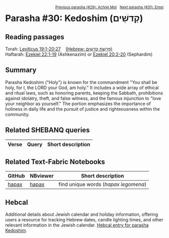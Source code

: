 <span style="float: right;"><sup><a href="../29%20-%20Achrei%20Mot">Previous parasha (#29): Achrei Mot</a> &nbsp;&nbsp;<a href="../31%20-%20Emor">Next parasha (#31): Emor</a></sup></span>

# Parasha #30: Kedoshim (קְדשִׁים)

## Reading passages

Torah: [Leviticus 19:1-20:27](https://www.stepbible.org/?q=version=NASB2020|reference=Lev.19:1-20:27&options=HNVUG) &nbsp;&nbsp; [(Hebrew: פָּרָשַׁת קְדשִׁים)](https://tikkun.io/#/p/kedoshim)<br>
Haftarah: 
[Ezekiel 22:1-19](https://www.stepbible.org/?q=version=NASB2020|reference=Eze.22:1-19&options=HNVUG) (Ashkenazim) or 
[Ezekiel 20:2-20](https://www.stepbible.org/?q=version=NASB2020|reference=Eze.20:2-20&options=HNVUG) (Sephardim)<br>

## Summary

Parasha Kedoshim ("Holy") is known for the commandment "You shall be holy, for I, the LORD your God, am holy." It includes a wide array of ethical and ritual laws, such as honoring parents, keeping the Sabbath, prohibitions against idolatry, theft, and false witness, and the famous injunction to "love your neighbor as yourself." The portion emphasizes the importance of holiness in daily life and the pursuit of justice and righteousness within the community​​.

## Related SHEBANQ queries

Verse | Query | Short description
--- | --- | --- 



## Related Text-Fabric Notebooks

GitHub | NBviewer | Short description
---|---|---
[hapax](hapax.ipynb) | [hapax](https://nbviewer.org/github/tonyjurg/Parashot/blob/main/WeeklyParasha/30%20-%20Kedoshim/hapax.ipynb)| find unique words (*hapax legomena*)

## Hebcal

Additional details about Jewish calendar and holiday information, offering users a resource for tracking Hebrew dates, candle lighting times, and other relevant information in the Jewish calendar. [Hebcal entry for parasha Kedoshim](https://www.hebcal.com/sedrot/kedoshim).

